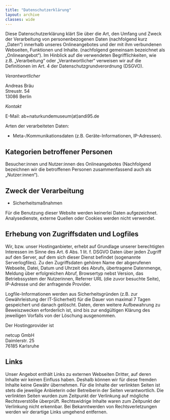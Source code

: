 ```yaml
---
title: "Datenschutzerklärung"
layout: archive
classes: wide
---
```


Diese Datenschutzerklärung klärt Sie über die Art, den Umfang und Zweck der Verarbeitung von personenbezogenen Daten (nachfolgend kurz „Daten“) innerhalb unseres Onlineangebotes und der mit ihm verbundenen Webseiten, Funktionen und Inhalte. (nachfolgend gemeinsam bezeichnet als „Onlineangebot“). Im Hinblick auf die verwendeten Begrifflichkeiten, wie z.B. „Verarbeitung“ oder „Verantwortlicher“ verweisen wir auf die Definitionen im Art. 4 der Datenschutzgrundverordnung (DSGVO).

*Verantwortlicher*

Andreas Bräu<br/>
Streustr. 54<br/>
13086 Berlin

*Kontakt*

E-Mail: ab+naturkundemuseum(at)andi95.de

Arten der verarbeiteten Daten:

* Meta-/Kommunikationsdaten (z.B. Geräte-Informationen, IP-Adressen).

## Kategorien betroffener Personen

Besucher:innen und Nutzer:innen des Onlineangebotes (Nachfolgend bezeichnen wir die betroffenen Personen zusammenfassend auch als „Nutzer:innen“).

## Zweck der Verarbeitung

* Sicherheitsmaßnahmen

Für die Benutzung dieser Website werden keinerlei Daten aufgezeichnet. Analysedienste, externe Quellen oder Cookies werden nicht verwendet.

## Erhebung von Zugriffsdaten und Logfiles

Wir, bzw. unser Hostinganbieter, erhebt auf Grundlage unserer berechtigten Interessen im Sinne des Art. 6 Abs. 1 lit. f. DSGVO Daten über jeden Zugriff auf den Server, auf dem sich dieser Dienst befindet (sogenannte Serverlogfiles). Zu den Zugriffsdaten gehören Name der abgerufenen Webseite, Datei, Datum und Uhrzeit des Abrufs, übertragene Datenmenge, Meldung über erfolgreichen Abruf, Browsertyp nebst Version, das Betriebssystem der Nutzerinnen, Referrer URL (die zuvor besuchte Seite), IP-Adresse und der anfragende Provider.

Logfile-Informationen werden aus Sicherheitsgründen (z.B. zur Gewährleistung der IT-Sicherheit) für die Dauer von maximal 7 Tagen gespeichert und danach gelöscht. Daten, deren weitere Aufbewahrung zu Beweiszwecken erforderlich ist, sind bis zur endgültigen Klärung des jeweiligen Vorfalls von der Löschung ausgenommen.

Der Hostingprovider ist

netcup GmbH<br/>
Daimlerstr. 25<br/>
76185 Karlsruhe

## Links

Unser Angebot enthält Links zu externen Webseiten Dritter, auf deren Inhalte wir keinen Einfluss haben. Deshalb können wir für diese fremden Inhalte keine Gewähr übernehmen. Für die Inhalte der verlinkten Seiten ist stets die jeweilige Anbieterin oder Betreiberin der Seiten verantwortlich. Die verlinkten Seiten wurden zum Zeitpunkt der Verlinkung auf mögliche Rechtsverstöße überprüft. Rechtswidrige Inhalte waren zum Zeitpunkt der Verlinkung nicht erkennbar. Bei Bekanntwerden von Rechtsverletzungen werden wir derartige Links umgehend entfernen.

